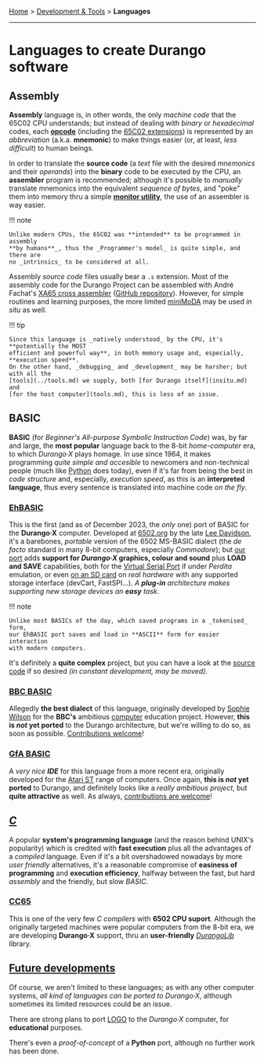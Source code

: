 [Home](../index.md) > [Development & Tools](../tools.md) > **Languages**

---
# Languages to create Durango software

## Assembly

**Assembly** language is, in other words, the only _machine code_ that the 65C02 CPU
understands; but instead of dealing with _binary_ or _hexadecimal_ codes, each
[**opcode**](http://www.6502.org/tutorials/6502opcodes.html) (including the
[65C02 extensions](http://www.6502.org/tutorials/65c02opcodes.html))
is represented by an _abbreviation_ (a.k.a. **mnemonic**) to make things easier
(or, at least, _less difficult_) to human beings.

In order to translate the **source code** (a _text_ file with the desired _mnemonics_
and their _operands_) into the **binary** code to be executed by the CPU, an **assembler**
program is recommended; although it's possible to _manually_ translate mnemonics
into the equivalent _sequence of bytes_, and "poke" them into memory thru a simple
[**monitor utility**](6502/nanomon.md), the use of an assembler is way easier.

!!! note

	Unlike modern CPUs, the 65C02 was **intended** to be programmed in assembly
	**by humans**_, thus the _Programmer's model_ is quite simple, and there are
	no _intrinsics_ to be considered at all.

Assembly _source code_ files usually bear a `.s` extension. Most of the assembly code
for the Durango Project can be assembled with André Fachat's
[XA65 cross assembler](https://www.floodgap.com/retrotech/xa/)
([GitHub repository](https://github.com/fachat/xa65)). However, for simple routines
and learning purposes, the more limited [miniMoDA](6502/minimoda.md) may be used
_in situ_ as well.

!!! tip

	Since this language is _natively understood_ by the CPU, it's **potentially the MOST
	efficient and powerful way**, in both memory usage and, especially, **execution speed**.
	On the other hand, _debugging_ and _development_ may be harsher; but with all the
	[tools](../tools.md) we supply, both [for Durango itself](insitu.md) and
	[for the host computer](tools.md), this is less of an issue.

## BASIC

**BASIC** (for _Beginner's All-purpose Symbolic Instruction Code_) was, by far and large,
the **most popular** language back to the 8-bit _home-computer_ era, to which _Durango·X_
plays homage. In use since 1964, it makes programming _quite simple and accesible_
to newcomers and non-technical people (much like
[Python](https://en.wikipedia.org/wiki/Python_(programming_language)) does today),
even if it's far from being the best in _code structure_ and, especially, _execution speed_,
as this is an **interpreted language**, thus every sentence is translated into
machine code _on the fly_.

### [EhBASIC](http://retro.hansotten.nl/6502-sbc/lee-davison-web-site/enhanced-6502-basic/)

This is the first (and as of December 2023, the _only_ one) port of BASIC for the
**Durango·X** computer. Developed at [6502.org](http://www.6502.org) by the late
[Lee Davidson](http://forum.6502.org/viewforum.php?f=5), it's a barebones, _portable_
version of the 6502 MS-BASIC dialect (the _de facto_ standard in many 8-bit computers,
especially _Commodore_); but [our port](lang/ehbasic.md) adds **support for _Durango·X_
graphics, colour and sound** plus **LOAD and SAVE** capabilities, both for the
[Virtual Serial Port](../assets/bin/basic_vsp.dux) if under _Perdita_ emulation, or even
[on an SD card](../assets/bin/basic_sd.dux) on _real hardware_ with any supported
storage interface (devCart, FastSPI...). _A **plug-in** architecture makes supporting
new storage devices an **easy** task_.

!!! note

	Unlike most BASICs of the day, which saved programs in a _tokenised_ form,
	our EhBASIC port saves and load in **ASCII** form for easier interaction
	with modern computers.

It's definitely a **quite complex** project, but you can have a look at the
[source code](https://github.com/zuiko21/minimOS/tree/master/forge/eh_basic)
if so desired _(in constant development, may be moved)_.

### [BBC BASIC](https://en.wikipedia.org/wiki/BBC_BASIC)

Allegedly **the best dialect** of this language, originally developed by
[Sophie Wilson](https://en.wikipedia.org/wiki/Sophie_Wilson) for the **BBC's**
ambitious [computer](https://en.wikipedia.org/wiki/BBC_Micro) education project.
However, **this is _not_ yet ported** to the Durango architecture, but we're
willing to do so, as soon as possible. [Contributions welcome](../community.md)!

### [GfA BASIC](https://en.wikipedia.org/wiki/GFA_BASIC)

A _very nice **IDE**_ for this language from a more recent era, originally developed
for the [Atari ST](https://en.wikipedia.org/wiki/Atari_ST) range of computers.
Once again, **this is _not_ yet ported** to Durango, and definitely looks like a
_really ambitious project_, but **quite attractive** as well. As always,
[contributions are welcome](../community.md)!

## [_C_](https://en.wikipedia.org/wiki/C_(programming_language))

A popular **system's programming language** (and the reason behind UNIX's popularity)
which is credited with **fast execution** plus all the advantages of a _compiled_ language.
Even if it's a bit overshadowed nowadays by more _user friendly_ alternatives,
it's a reasonable compromise of **easiness of programming** and **execution efficiency**,
halfway between the fast, but hard _assembly_ and the friendly, but slow _BASIC_.

### [CC65](https://cc65.github.io/)

This is one of the very few _C compilers_ with **6502 CPU suport**. Although the originally
targeted machines were popular computers from the 8-bit era, we are developing
**Durango·X** support, thru an **user-friendly** [_DurangoLib_](lang/durangolib.md)
library.

## [Future developments](lang/other.md)

Of course, we aren't limited to these languages; as with any other computer systems,
_all kind of languages can be ported to Durango·X_, although sometimes its limited
resources could be an issue.

There are strong plans to port [LOGO](https://en.wikipedia.org/wiki/Logo_(programming_language))
to the _Durango·X_ computer, for **educational** purposes.

There's even a _proof-of-concept_ of a **Python**
port, although no further work has been done.
